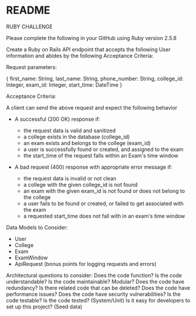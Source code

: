 # README

RUBY CHALLENGE

Please complete the following in your GitHub using Ruby version 2.5.8



Create a Ruby on Rails API endpoint that accepts the following User information and abides by the following Acceptance Criteria:

Request parameters:

{
  first_name: String,
  last_name: String,
  phone_number: String,
  college_id: Integer,
  exam_id: Integer,
  start_time: DateTime
}

Acceptance Criteria:

A client can send the above request and expect the following behavior

* A successful (200 OK) response if:
    * the request data is valid and sanitized
    * a college exists in the database (college_id)
    * an exam exists and belongs to the college (exam_id)
    * a user is successfully found or created, and assigned to the exam
    * the start_time of the request falls within an Exam's time window

* A bad request (400) response with appropriate error message if:
    * the request data is invalid or not clean
    * a college with the given college_id is not found
    * an exam with the given exam_id is not found or does not belong to the college
    * a user fails to be found or created, or failed to get associated with the exam
    * a requested start_time does not fall with in an exam's time window

Data Models to Consider:

* User
* College
* Exam
* ExamWindow
* ApiRequest (bonus points for logging requests and errors)


Architectural questions to consider:
Does the code function?
Is the code understandable?
Is the code maintainable? Modular?
Does the code have redundancy? Is there related code that can be deleted?
Does the code have performance issues?
Does the code have security vulnerabilities?
Is the code testable?
Is the code tested? (System/Unit)
Is it easy for developers to set up this project? (Seed data)